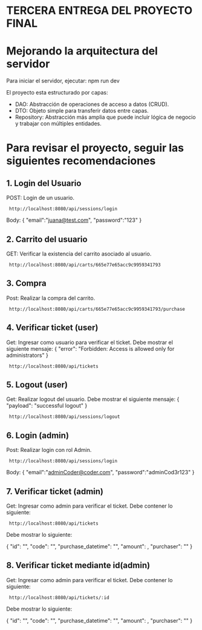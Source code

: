 # TERCERA ENTREGA DEL PROYECTO FINAL

# Mejorando la arquitectura del servidor

Para iniciar el servidor, ejecutar:
npm run dev

El proyecto esta estructurado por capas:

- DAO: Abstracción de operaciones de acceso a datos (CRUD).
- DTO: Objeto simple para transferir datos entre capas.
- Repository: Abstracción más amplia que puede incluir lógica de negocio y trabajar con múltiples entidades.

# Para revisar el proyecto, seguir las siguientes recomendaciones

## 1. Login del Usuario

POST: Login de un usuario.

```http
 http://localhost:8080/api/sessions/login
```

Body:
{
"email":"juana@test.com",
"password":"123"
}

## 2. Carrito del usuario

GET: Verificar la existencia del carrito asociado al usuario.

```http
 http://localhost:8080/api/carts/665e77e65acc9c9959341793
```

## 3. Compra

Post: Realizar la compra del carrito.

```http
 http://localhost:8080/api/carts/665e77e65acc9c9959341793/purchase
```

## 4. Verificar ticket (user)

Get: Ingresar como usuario para verificar el ticket. Debe mostrar el siguiente mensaje:
{
"error": "Forbidden: Access is allowed only for administrators"
}

```http
 http://localhost:8080/api/tickets
```

## 5. Logout (user)

Get: Realizar logout del usuario. Debe mostrar el siguiente mensaje:
{
"payload": "successful logout"
}

```http
 http://localhost:8080/api/sessions/logout
```

## 6. Login (admin)

Post: Realizar login con rol Admin.

```http
 http://localhost:8080/api/sessions/login
```

Body:
{
"email":"adminCoder@coder.com",
"password":"adminCod3r123"
}

## 7. Verificar ticket (admin)

Get: Ingresar como admin para verificar el ticket. Debe contener lo siguiente:

```http
 http://localhost:8080/api/tickets
```

Debe mostrar lo siguiente:

{
"id": "",
"code": "",
"purchase_datetime": "",
"amount": ,
"purchaser": ""
}

## 8. Verificar ticket mediante id(admin)

Get: Ingresar como admin para verificar el ticket. Debe contener lo siguiente:

```http
 http://localhost:8080/api/tickets/:id
```

Debe mostrar lo siguiente:

{
"id": "",
"code": "",
"purchase_datetime": "",
"amount": ,
"purchaser": ""
}
